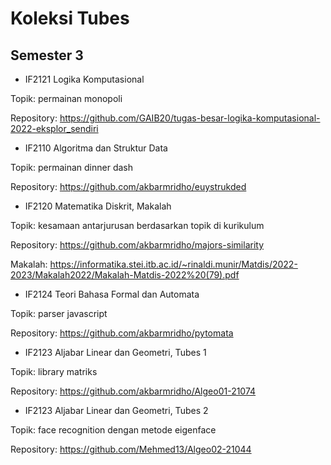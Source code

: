# Koleksi Tubes

## Semester 3

- IF2121 Logika Komputasional

Topik: permainan monopoli

Repository: https://github.com/GAIB20/tugas-besar-logika-komputasional-2022-eksplor_sendiri

- IF2110 Algoritma dan Struktur Data

Topik: permainan dinner dash

Repository: https://github.com/akbarmridho/euystrukded

- IF2120 Matematika Diskrit, Makalah

Topik: kesamaan antarjurusan berdasarkan topik di kurikulum

Repository: https://github.com/akbarmridho/majors-similarity

Makalah: https://informatika.stei.itb.ac.id/~rinaldi.munir/Matdis/2022-2023/Makalah2022/Makalah-Matdis-2022%20(79).pdf

- IF2124 Teori Bahasa Formal dan Automata

Topik: parser javascript

Repository: https://github.com/akbarmridho/pytomata

- IF2123 Aljabar Linear dan Geometri, Tubes 1 

Topik: library matriks

Repository: https://github.com/akbarmridho/Algeo01-21074

- IF2123 Aljabar Linear dan Geometri, Tubes 2

Topik: face recognition dengan metode eigenface

Repository: https://github.com/Mehmed13/Algeo02-21044
